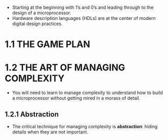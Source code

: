 * Starting at the beginning with 1’s and 0’s and leading through to the design of a microprocessor.
* Hardware description languages (HDLs) are at the center of modern digital design practices.

# 1.1 THE GAME PLAN
# 1.2 THE ART OF MANAGING COMPLEXITY
* You will need to learn to manage complexity to understand how to build a microprocessor without getting mired in a morass of detail.

## 1.2.1 Abstraction
* The critical technique for managing complexity is **abstraction**: hiding details when they are not important.